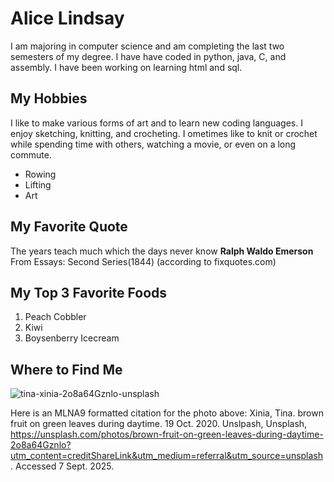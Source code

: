# Alice Lindsay

I am majoring in computer science and am completing the last two semesters of my degree. I have have coded in python, java, C, and assembly. I have been working on learning html and sql. 

## My Hobbies
I like to make various forms of art and to learn new coding languages. I enjoy sketching, knitting, and crocheting. I ometimes like to knit or crochet while spending time with others, watching a movie, or even on a long commute.
+ Rowing
+ Lifting
+ Art


## My Favorite Quote

The years teach much which the days never know 
**Ralph Waldo Emerson** From Essays: Second Series(1844) (according to fixquotes.com)


## My Top 3 Favorite Foods
1. Peach Cobbler
2. Kiwi
3. Boysenberry Icecream


## Where to Find Me








![tina-xinia-2o8a64Gznlo-unsplash](https://github.com/user-attachments/assets/3b851a02-e779-4269-b0e2-f25bc61ac9a0)

Here is an MLNA9 formatted citation for the photo above: Xinia, Tina. brown fruit on green leaves during daytime. 19 Oct. 2020. Unslpash, Unsplash, https://unsplash.com/photos/brown-fruit-on-green-leaves-during-daytime-2o8a64Gznlo?utm_content=creditShareLink&utm_medium=referral&utm_source=unsplash. Accessed 7 Sept. 2025. 



